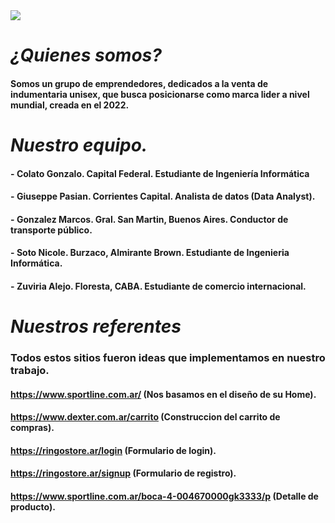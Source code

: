 <picture>
  <source media="(prefers-color-scheme: dark)" srcset="https://cdn-ehomb.nitrocdn.com/XtluxembKNihXqCmHJzRBghDXGQQNHaS/assets/static/optimized/wp-content/uploads/2021/07/4b459ffd010729adf983e2cacf06798e.imagenes-de-trabajo-en-equipo-en-caricatura.jpg">
  <source media="(prefers-color-scheme: light)" srcset="https://cdn-ehomb.nitrocdn.com/XtluxembKNihXqCmHJzRBghDXGQQNHaS/assets/static/optimized/wp-content/uploads/2021/07/4b459ffd010729adf983e2cacf06798e.imagenes-de-trabajo-en-equipo-en-caricatura.jpg">
  <img src="https://cdn-ehomb.nitrocdn.com/XtluxembKNihXqCmHJzRBghDXGQQNHaS/assets/static/optimized/wp-content/uploads/2021/07/4b459ffd010729adf983e2cacf06798e.imagenes-de-trabajo-en-equipo-en-caricatura.jpg">
</picture>

# ***¿Quienes somos?***
#### **Somos un grupo de emprendedores, dedicados a la venta de indumentaria unisex, que busca posicionarse como marca lider a nivel mundial, creada en el 2022.** 

# ***Nuestro equipo.***

#### - **Colato Gonzalo.** Capital Federal. Estudiante de Ingeniería Informática
#### - **Giuseppe Pasian.** Corrientes Capital. Analista de datos (Data Analyst).
#### - **Gonzalez Marcos.** Gral. San Martin, Buenos Aires. Conductor de transporte público.
#### - **Soto Nicole.** Burzaco, Almirante Brown. Estudiante de Ingenieria Informática.
#### - **Zuviria Alejo.** Floresta, CABA. Estudiante de comercio internacional.

# ***Nuestros referentes***

### Todos estos sitios fueron ideas que implementamos en nuestro trabajo.

#### https://www.sportline.com.ar/ (Nos basamos en el diseño de su Home).
#### https://www.dexter.com.ar/carrito (Construccion del carrito de compras).
#### https://ringostore.ar/login (Formulario de login).
#### https://ringostore.ar/signup (Formulario de registro).
#### https://www.sportline.com.ar/boca-4-004670000gk3333/p (Detalle de producto).

